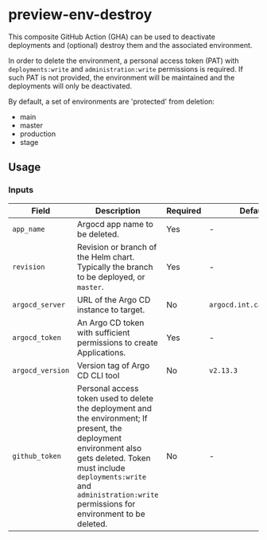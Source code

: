 # preview-env-destroy

This composite GitHub Action (GHA) can be used to deactivate deployments and (optional) destroy them and the associated environment.

In order to delete the environment, a personal access token (PAT) with `deployments:write` and `administration:write` permissions is required.
If such PAT is not provided, the environment will be maintained and the deployments will only be deactivated.

By default, a set of environments are 'protected' from deletion:

- main
- master
- production
- stage

## Usage

### Inputs

| Field         | Description                                                                                                                                      | Required | Default                        |
|---------------|--------------------------------------------------------------------------------------------------------------------------------------------------|----------|--------------------------------|
| `app_name`    | Argocd app name to be deleted.                                                                                                                   | Yes      | -                              |
| `revision`    | Revision or branch of the Helm chart. Typically the branch to be deployed, or `master`.                                                          | Yes      | -                              |
| `argocd_server` | URL of the Argo CD instance to target.                                                                                                          | No       | `argocd.int.camunda.com`       |
| `argocd_token` | An Argo CD token with sufficient permissions to create Applications.                                                                             | Yes      | -                              |
| `argocd_version`| Version tag of Argo CD CLI tool                                                                                                                | No       | `v2.13.3`                      |
| `github_token`  | Personal access token used to delete the deployment and the environment; If present, the deployment environment also gets deleted. Token must include `deployments:write` and `administration:write` permissions for environment to be deleted. | No       | -                              |

